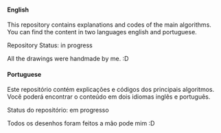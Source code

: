 #### English
This repository contains explanations and codes of the main algorithms. You can find the content in two languages english and portuguese.

Repository Status: in progress

All the drawings were handmade by me. :D


#### Portuguese

Este repositório contém explicações e códigos dos principais algoritmos. Você poderá encontrar o conteúdo em dois idiomas inglês e português.

Status do repositório: em progresso

Todos os desenhos foram feitos a mão pode mim :D
